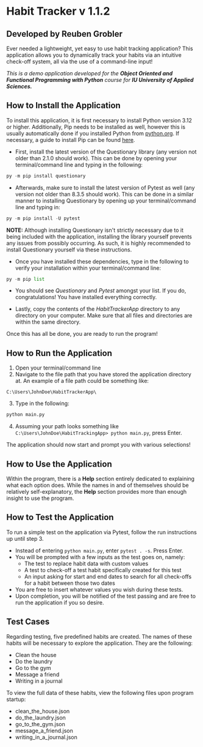 # Habit Tracker v 1.1.2
## Developed by Reuben Grobler

Ever needed a lightweight, yet easy to use habit tracking application? This application allows you to dynamically track your habits via an intuitive check-off system, all via the use of a command-line input!

*This is a demo application developed for the __Object Oriented and Functional Programming with Python__ course for __IU University of Applied Sciences.__*

## How to Install the Application

To install this application, it is first necessary to install Python version 3.12 or higher. Additionally, Pip needs to be installed as well, however this is usually automatically done if you installed Python from [python.org](https://www.python.org/).
If necessary, a guide to install Pip can be found [here](https://pip.pypa.io/en/stable/installation/).

- First, install the latest version of the Questionary library (any version not older than 2.1.0 should work). This can be done by opening your terminal/command line and typing in the following:

```py
py -m pip install questionary
```

- Afterwards, make sure to install the latest version of Pytest as well (any version not older than 8.3.5 should work). This can be done in a similar manner to installing Questionary by opening up your terminal/command line and typing in:

```py
py -m pip install -U pytest
```

**NOTE:** Although installing Questionary isn't strictly necessary due to it being included with the application, installing the library yourself prevents any issues from possibly occurring. As such, it is highly recommended to install Questionary yourself via these instructions.

- Once you have installed these dependencies, type in the following to verify your installation within your terminal/command line:

```py
py -m pip list
```

- You should see *Questionary* and *Pytest* amongst your list. If you do, congratulations! You have installed everything correctly.

- Lastly, copy the contents of the *HabitTrackerApp* directory to any directory on your computer. Make sure that all files and directories are within the same directory.

Once this has all be done, you are ready to run the program!

## How to Run the Application

1. Open your terminal/command line
2. Navigate to the file path that you have stored the application directory at. An example of a file path could be something like:

`C:\Users\JohnDoe\HabitTrackerApp\`

3. Type in the following:

```py
python main.py
```

4. Assuming your path looks something like `C:\Users\JohnDoe\HabitTrackingApp> python main.py`, press Enter.

The application should now start and prompt you with various selections!

## How to Use the Application

Within the program, there is a **Help** section entirely dedicated to explaining what each option does. While the names in and of themselves should be relatively self-explanatory, the **Help** section provides more than enough insight to use the program.

## How to Test the Application

To run a simple test on the application via Pytest, follow the run instructions up until step 3.
- Instead of entering ```python main.py```, enter ```pytest . -s```. Press Enter.
- You will be prompted with a few inputs as the test goes on, namely:
    - The test to replace habit data with custom values
    - A test to check-off a test habit specifically created for this test
    - An input asking for start and end dates to search for all check-offs for a habit between those two dates
- You are free to insert whatever values you wish during these tests.
- Upon completion, you will be notified of the test passing and are free to run the application if you so desire. 

## Test Cases

Regarding testing, five predefined habits are created. The names of these habits will be necessary to explore the application. They are the following:
- Clean the house
- Do the laundry
- Go to the gym
- Message a friend
- Writing in a journal

To view the full data of these habits, view the following files upon program startup:
- clean_the_house.json
- do_the_laundry.json
- go_to_the_gym.json
- message_a_friend.json
- writing_in_a_journal.json

